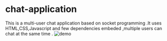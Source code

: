 # chat-application
This is a multi-user chat application based on socket programming .It uses HTML,CSS,Javascript and few dependencies embeded ,multiple users can chat at the same time .
![demo]()
